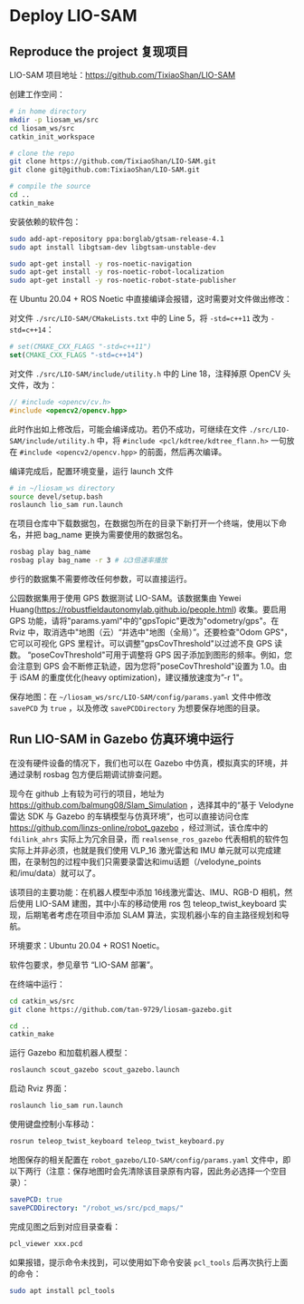 # Deploy LIO-SAM

## Reproduce the project 复现项目

LIO-SAM 项目地址：<https://github.com/TixiaoShan/LIO-SAM>

创建工作空间：

```bash
# in home directory
mkdir -p liosam_ws/src
cd liosam_ws/src
catkin_init_workspace

# clone the repo
git clone https://github.com/TixiaoShan/LIO-SAM.git
git clone git@github.com:TixiaoShan/LIO-SAM.git

# compile the source
cd ..
catkin_make
```

安装依赖的软件包：

```bash
sudo add-apt-repository ppa:borglab/gtsam-release-4.1
sudo apt install libgtsam-dev libgtsam-unstable-dev

sudo apt-get install -y ros-noetic-navigation
sudo apt-get install -y ros-noetic-robot-localization
sudo apt-get install -y ros-noetic-robot-state-publisher
```

在 Ubuntu 20.04 + ROS Noetic 中直接编译会报错，这时需要对文件做出修改：

对文件 `./src/LIO-SAM/CMakeLists.txt` 中的 Line 5，将 `-std=c++11` 改为 `-std=c++14`：

```cmake
# set(CMAKE_CXX_FLAGS "-std=c++11")
set(CMAKE_CXX_FLAGS "-std=c++14")
```

对文件 `./src/LIO-SAM/include/utility.h` 中的 Line 18，注释掉原 OpenCV 头文件，改为：

```c++
// #include <opencv/cv.h>
#include <opencv2/opencv.hpp>
```

此时作出如上修改后，可能会编译成功。若仍不成功，可继续在文件 `./src/LIO-SAM/include/utility.h` 中，将 `#include <pcl/kdtree/kdtree_flann.h>` 一句放在 `#include <opencv2/opencv.hpp>` 的前面，然后再次编译。

编译完成后，配置环境变量，运行 launch 文件

```bash
# in ~/liosam_ws directory
source devel/setup.bash
roslaunch lio_sam run.launch
```

在项目仓库中下载数据包，在数据包所在的目录下新打开一个终端，使用以下命名，并把 bag_name 更换为需要使用的数据包名。

```bash
rosbag play bag_name
rosbag play bag_name -r 3 # 以3倍速率播放
```

步行的数据集不需要修改任何参数，可以直接运行。

公园数据集用于使用 GPS 数据测试 LIO-SAM。该数据集由 Yewei Huang(<https://robustfieldautonomylab.github.io/people.html>) 收集。要启用 GPS 功能，请将"params.yaml"中的"gpsTopic"更改为"odometry/gps"。在 Rviz 中，取消选中"地图（云）“并选中"地图（全局）”。还要检查"Odom GPS"，它可以可视化 GPS 里程计。可以调整"gpsCovThreshold"以过滤不良 GPS 读数。 “poseCovThreshold"可用于调整将 GPS 因子添加到图形的频率。例如，您会注意到 GPS 会不断修正轨迹，因为您将"poseCovThreshold"设置为 1.0。由于 iSAM 的重度优化(heavy optimization)，建议播放速度为”-r 1"。

保存地图：在 `~/liosam_ws/src/LIO-SAM/config/params.yaml` 文件中修改 `savePCD` 为 `true` ，以及修改 `savePCDDirectory` 为想要保存地图的目录。

## Run LIO-SAM in Gazebo 仿真环境中运行

在没有硬件设备的情况下，我们也可以在 Gazebo 中仿真，模拟真实的环境，并通过录制 rosbag 包方便后期调试排查问题。

现今在 github 上有较为可行的项目，地址为 <https://github.com/balmung08/Slam_Simulation> ，选择其中的“基于 Velodyne 雷达 SDK 与 Gazebo 的车辆模型与仿真环境”，也可以直接访问仓库 <https://github.com/linzs-online/robot_gazebo> ，经过测试，该仓库中的 `fdilink_ahrs` 实际上为冗余目录，而 `realsense_ros_gazebo` 代表相机的软件包实际上并非必须，也就是我们使用 VLP_16 激光雷达和 IMU 单元就可以完成建图，在录制包的过程中我们只需要录雷达和imu话题（/velodyne_points和/imu/data）就可以了。

该项目的主要功能：在机器人模型中添加 16线激光雷达、IMU、RGB-D 相机，然后使用 LIO-SAM 建图，其中小车的移动使用 ros 包 teleop_twist_keyboard 实现，后期笔者考虑在项目中添加 SLAM 算法，实现机器小车的自主路径规划和导航。

环境要求：Ubuntu 20.04 + ROS1 Noetic。

软件包要求，参见章节 “LIO-SAM 部署”。

在终端中运行：

```bash
cd catkin_ws/src
git clone https://github.com/tan-9729/liosam-gazebo.git

cd ..
catkin_make
```

运行 Gazebo 和加载机器人模型：

```bash
roslaunch scout_gazebo scout_gazebo.launch
```

启动 Rviz 界面：

```bash
roslaunch lio_sam run.launch
```

使用键盘控制小车移动：

```bash
rosrun teleop_twist_keyboard teleop_twist_keyboard.py
```

地图保存的相关配置在 `robot_gazebo/LIO-SAM/config/params.yaml` 文件中，即以下两行（注意：保存地图时会先清除该目录原有内容，因此务必选择一个空目录）：

```yaml
savePCD: true
savePCDDirectory: "/robot_ws/src/pcd_maps/"
```

完成见图之后到对应目录查看：

```bash
pcl_viewer xxx.pcd
```

如果报错，提示命令未找到，可以使用如下命令安装 `pcl_tools` 后再次执行上面的命令：

```bash
sudo apt install pcl_tools
```

